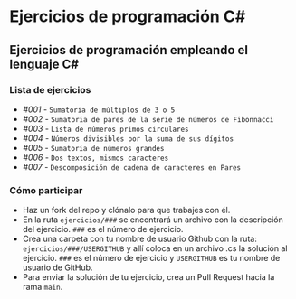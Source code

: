 # Ejercicios de programación C#

## Ejercicios de programación empleando el lenguaje C#

### Lista de ejercicios

* *#001* - `Sumatoria de múltiplos de 3 o 5`
* *#002* - `Sumatoria de pares de la serie de números de Fibonnacci`
* *#003* - `Lista de números primos circulares`
* *#004* - `Números divisibles por la suma de sus dígitos`
* *#005* - `Sumatoria de números grandes`
* *#006* - `Dos textos, mismos caracteres`
* *#007* - `Descomposición de cadena de caracteres en Pares`

### Cómo participar

* Haz un fork del repo y clónalo para que trabajes con él.
* En la ruta `ejercicios/###` se encontrará un archivo con la descripción del ejercicio. `###` es el número de ejercicio.
* Crea una carpeta con tu nombre de usuario Github con la ruta: `ejercicios/###/USERGITHUB` y allí coloca en un archivo .cs la solución al ejercicio. `###` es el número de ejercicio y `USERGITHUB` es tu nombre de usuario de GitHub.
* Para enviar la solución de tu ejercicio, crea un Pull Request hacia la rama `main`.
